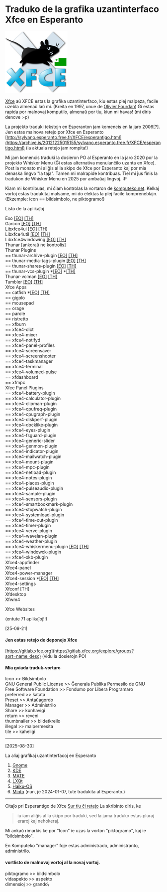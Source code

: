 <link rel="stylesheet" href="https://cdn.simplecss.org/simple.min.css">

<style>
  img {
  width: 200px;
  }
</style>

# Traduko de la grafika uzantinterfaco Xfce en Esperanto
![emblemo de Xfce kun Esperanta flago](img/xfce_logo_eo.svg)

[Xfce](https://en.wikipedia.org/wiki/Xfce) aŭ XFCE estas la grafika uzantinterfaco, kiu estas plej malpeza, facile uzebla almenaŭ laŭ mi. (Kreita en 1997, unue de [Olivier Fourdan](https://en.wikipedia.org/wiki/Olivier_Fourdan)) Ĝi estas rapida por malnovaj komputilo, almenaŭ por tiu, kiun mi havas! (mi diris denove :-p)

La projekto traduki tekstojn en Esperanton jam komencis en la jaro 2006[?]. Jen estas malnova retejo por Xfce en Esperanto [http://sylvano.esperanto.free.fr/XFCE/esperantigo.html](https://archive.is/20121225015155/sylvano.esperanto.free.fr/XFCE/esperantigo.html) (la aktuala retejo jam rompita!)

Mi jam komencis traduki la dosieron PO al Esperanto en la jaro 2020 por la projekto Whisker Menu (Ĝi estas alternativa menulanĉilo uzanta en Xfce). Post la monato mi aliĝis al la skipo de Xfce por Esperanto kaj por mia denaska lingvo "la taja". Tamen mi malrapide kontribuas. Tiel mi ĵus finis la tradukon de Whisker Menu en 2025 por ambaŭaj lingvoj. :P

Kiam mi kontribuas, mi ĉiam kontrolas la vortaron de [komputeko.net](komputeko.net). Kelkaj vortoj estas tradukitaj malsame, mi do elektas la plej facile kompreneblajn. (Ekzemple: icon == bildsimbolo, ne piktogramo!)

Listo de la aplikaĵoj

Exo [[EO]](https://app.transifex.com/xfce/exo/viewstrings/#eo/master/) [[TH]](https://app.transifex.com/xfce/exo/viewstrings/#th/master/)\
Garcon [[EO]](https://app.transifex.com/xfce/garcon/viewstrings/#eo/master/) [[TH]](https://app.transifex.com/xfce/garcon/viewstrings/#th/master/)\
Libxfce4ui [[EO]](https://app.transifex.com/xfce/libxfce4ui/viewstrings/#eo/master/) [[TH]](https://app.transifex.com/xfce/libxfce4ui/viewstrings/#th/master/)\
Libxfce4util [[EO]](https://app.transifex.com/xfce/libxfce4util/viewstrings/#eo/master/) [[TH]](https://app.transifex.com/xfce/libxfce4util/viewstrings/#th/master/)\
Libxfce4windowing [[EO]](https://app.transifex.com/xfce/libxfce4windowing/viewstrings/#eo/master/) [[TH]](https://app.transifex.com/xfce/libxfce4windowing/viewstrings/#th/master/)\
Thunar [ankoraŭ ne kontrolis]\
Thunar Plugins\
== thunar-archive-plugin [[EO]](https://app.transifex.com/xfce/thunar-plugins/viewstrings/#eo/thunar-archive-plugin/) [[TH]](https://app.transifex.com/xfce/thunar-plugins/viewstrings/#th/thunar-archive-plugin/)\
== thunar-media-tags-plugin [[EO]](https://app.transifex.com/xfce/thunar-plugins/viewstrings/#eo/thunar-media-tags-plugin/) [[TH]](https://app.transifex.com/xfce/thunar-plugins/viewstrings/#th/thunar-media-tags-plugin/)\
== thunar-shares-plugin [[EO]](https://app.transifex.com/xfce/thunar-plugins/viewstrings/#eo/thunar-shares-plugin/) [[TH]](https://app.transifex.com/xfce/thunar-plugins/viewstrings/#th/thunar-shares-plugin/)\
== thunar-vcs-plugin *[[EO]](https://app.transifex.com/xfce/thunar-plugins/viewstrings/#eo/thunar-vcs-plugin/) *[[TH]](https://app.transifex.com/xfce/thunar-plugins/viewstrings/#th/thunar-vcs-plugin/)\
Thunar-volman [[EO]](https://app.transifex.com/xfce/thunar-volman/viewstrings/#eo/master/) [[TH]](https://app.transifex.com/xfce/thunar-volman/viewstrings/#th/master/)\
Tumbler [[EO]](https://app.transifex.com/xfce/tumbler/viewstrings/#eo/master/) [[TH]](https://app.transifex.com/xfce/tumbler/viewstrings/#th/master/)\
Xfce Apps\
== catfish *[[EO]](https://app.transifex.com/xfce/xfce-apps/viewstrings/#eo/catfish/) [[TH]](https://app.transifex.com/xfce/xfce-apps/viewstrings/#th/catfish/)\
== gigolo\
== mousepad\
== orage\
== parole\
== ristretto\
== xfburn\
== xfce4-dict\
== xfce4-mixer\
== xfce4-notifyd\
== xfce4-panel-profiles\
== xfce4-screensaver\
== xfce4-screenshooter\
== xfce4-taskmanager\
== xfce4-terminal\
== xfce4-volumed-pulse\
== xfdashboard\
== xfmpc\
Xfce Panel Plugins\
== xfce4-battery-plugin\
== xfce4-calculator-plugin\
== xfce4-clipman-plugin\
== xfce4-cpufreq-plugin\
== xfce4-cpugraph-plugin\
== xfce4-diskperf-plugin\
== xfce4-docklike-plugin\
== xfce4-eyes-plugin\
== xfce4-fsguard-plugin\
== xfce4-generic-slider\
== xfce4-genmon-plugin\
== xfce4-indicator-plugin\
== xfce4-mailwatch-plugin\
== xfce4-mount-plugin\
== xfce4-mpc-plugin\
== xfce4-netload-plugin\
== xfce4-notes-plugin\
== xfce4-places-plugin\
== xfce4-pulseaudio-plugin\
== xfce4-sample-plugin\
== xfce4-sensors-plugin\
== xfce4-smartbookmark-plugin\
== xfce4-stopwatch-plugin\
== xfce4-systemload-plugin\
== xfce4-time-out-plugin\
== xfce4-timer-plugin\
== xfce4-verve-plugin\
== xfce4-wavelan-plugin\
== xfce4-weather-plugin\
== xfce4-whiskermenu-plugin [[EO]](https://app.transifex.com/gottcode/xfce4-whiskermenu-plugin/viewstrings/#eo/master/) [[TH]](https://app.transifex.com/gottcode/xfce4-whiskermenu-plugin/viewstrings/#th/master/)\
== xfce4-windowck-plugin\
== xfce4-xkb-plugin \
Xfce4-appfinder\
Xfce4-panel\
Xfce4-power-manager\
Xfce4-session *[[EO]](https://app.transifex.com/xfce4/xfce4-session/viewstrings/#eo/master/) [[TH]](https://app.transifex.com/xfce4/xfce4-session/viewstrings/#th/master/)\
Xfce4-settings\
Xfconf [TH]\
Xfdesktop\
Xfwm4 

Xfce Websites

(entute 71 aplikaĵoj!!)

[25-09-21]

#### Jen estas retejo de deponejo Xfce

[https://gitlab.xfce.org](https://gitlab.xfce.org/explore/groups?sort=name_desc) (vidu la dosierojn PO)

#### Mia gviada traduk-vortaro

Icon >> Bildsimbolo\
GNU General Public License >> Ĝenerala Publika Permesilo de GNU\
Free Software Foundation >> Fondumo por Libera Programaro\
preferred >> ŝatata\
Preset >> Antaŭagordo\
Manager >> Administrilo\
Share >> kunhavigi\
return >> reveni\
thumbnailer >> bildetkreilo\
illegal >> malpermesita\
tile >> kaheligi

---

[2025-08-30]

La aliaj grafikaj uzantinterfacoj en Esperanto
1. [Gnome](https://l10n.gnome.org/teams/eo/)
2. [KDE](https://eo.l10n.kde.org/)
3. [MATE](https://ubuntu-mate.org/get-involved/translations/#ubuntu-mate)
4. [LXQt](https://github.com/lxqt/lxqt/wiki/Translation)
5. [Haiku-OS](https://i18n.haiku-os.org/pootle/eo/)
6. [Minto](https://uea.org/vikio/Minto) (nun, je 2024-01-07, tute tradukita al Esperanto.)

---

Citaĵo pri Esperantigo de Xfce 
[Sur tiu ĉi retejo](https://pliejo.komputeko.net/esperantigataj-programoj-kaj-retejoj) La skribinto diris, ke 
> iu iam aliĝis al la skipo por traduki, sed la jama traduko estas pluraj eraroj kaj nehokeraj. 

Mi ankaŭ rimarkis ke por "Icon" ie uzas la vorton "piktogramo", kaj ie "bildsimbolo". 

En Komputeko "manager" foje estas administrado, administranto, administrilo.

#### vortlisto de malnovaj vortoj al la novaj vortoj.
piktogramo >> bildsimbolo\
vidaspekto >> aspekto\
dimensioj >> grando\

